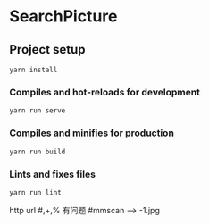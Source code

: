 # SearchPicture

## Project setup

``` shell
yarn install
```

### Compiles and hot-reloads for development

``` shell
yarn run serve
```

### Compiles and minifies for production

``` shell
yarn run build
```

### Lints and fixes files

``` shell
yarn run lint
```


http url #,+,% 有问题
#mmscan --> -1.jpg
